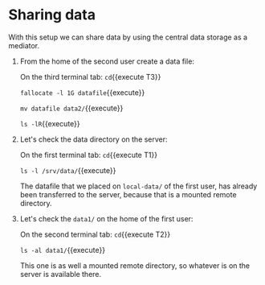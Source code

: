 # Sharing data

With this setup we can share data by using the central data storage as
a mediator.

1. From the home of the second user create a data file:

   On the third terminal tab: `cd`{{execute T3}}

   `fallocate -l 1G datafile`{{execute}}
   
   `mv datafile data2/`{{execute}}
   
   `ls -lR`{{execute}}
   
   
2. Let's check the data directory on the server:
   
   On the first terminal tab: `cd`{{execute T1}}

   `ls -l /srv/data/`{{execute}}

   The datafile that we placed on `local-data/` of the first user, has
   already been transferred to the server, because that is a mounted
   remote directory.
   
3. Let's check the `data1/` on the home of the first user:
   
   On the second terminal tab: `cd`{{execute T2}}
   
   `ls -al data1/`{{execute}}

   This one is as well a mounted remote directory, so whatever is on
   the server is available there.
